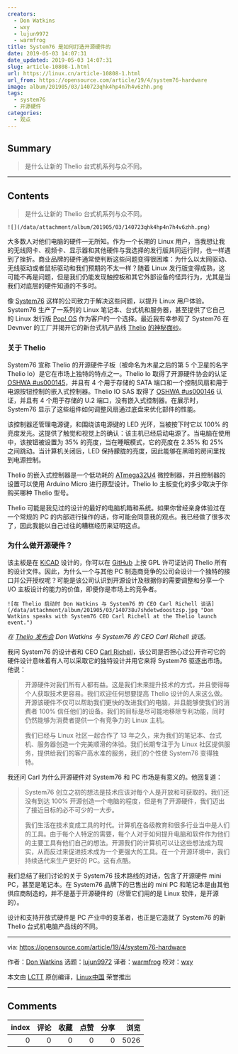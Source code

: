 ```yaml
---
creators:
  - Don Watkins
  - wxy
  - lujun9972
  - warmfrog
title: System76 是如何打造开源硬件的
date: 2019-05-03 14:07:31
date_updated: 2019-05-03 14:07:31
slug: article-10808-1.html
url: https://linux.cn/article-10808-1.html
url_from: https://opensource.com/article/19/4/system76-hardware
image: album/201905/03/140723qhk4hp4n7h4v6zhh.png
tags:
  - system76
  - 开源硬件
categories:
  - 观点
---
```


## Summary

> 是什么让新的 Thelio 台式机系列与众不同。

***

<!-- more -->

## Contents

> 
> 是什么让新的 Thelio 台式机系列与众不同。
> 
> 
> 

`![](/data/attachment/album/201905/03/140723qhk4hp4n7h4v6zhh.png)`

大多数人对他们电脑的硬件一无所知。作为一个长期的 Linux 用户，当我想让我的无线网卡、视频卡、显示器和其他硬件与我选择的发行版共同运行时，也一样遇到了挫折。商业品牌的硬件通常使判断这些问题变得很困难：为什么以太网驱动、无线驱动或者鼠标驱动和我们预期的不太一样？随着 Linux 发行版变得成熟，这可能不再是问题，但是我们仍能发现触控板和其它外部设备的怪异行为，尤其是当我们对底层的硬件知道的不多时。

像 [System76](https://system76.com/) 这样的公司致力于解决这些问题，以提升 Linux 用户体验。System76 生产了一系列的 Linux 笔记本、台式机和服务器，甚至提供了它自己的 Linux 发行版 [Pop! OS](https://opensource.com/article/18/1/behind-scenes-popos-linux) 作为客户的一个选择。最近我有幸参观了 System76 在 Devnver 的工厂并揭开它的新台式机产品线 [Thelio](https://system76.com/desktops) [的神秘面纱](https://system76.com/desktops)。

### 关于 Thelio

System76 宣称 Thelio 的开源硬件子板（被命名为木星之后的第 5 个卫星的名字 Thelio Io）是它在市场上独特的特点之一。Thelio Io 取得了开源硬件协会的认证 [OSHWA #us000145](https://certification.oshwa.org/us000145.html)，并且有 4 个用于存储的 SATA 端口和一个控制风扇和用于电源按钮控制的嵌入式控制器。Thelio IO SAS 取得了 [OSHWA #us000146](https://certification.oshwa.org/us000146.html) 认证，并且有 4 个用于存储的 U.2 端口，没有嵌入式控制器。在展示时，System76 显示了这些组件如何调整风扇通过底盘来优化部件的性能。

该控制器还管理电源键，和围绕该电源键的 LED 光环，当被按下时它以 100% 的亮度发光。这提供了触觉和视觉上的确认：该主机已经启动电源了。当电脑在使用中，该按钮被设置为 35% 的亮度，当在睡眠模式，它的亮度在 2.35% 和 25% 之间跳动。当计算机关闭后，LED 保持朦胧的亮度，因此能够在黑暗的房间里找到电源控制。

Thelio 的嵌入式控制器是一个低功耗的 [ATmega32U4](https://www.microchip.com/wwwproducts/ATmega32u4) 微控制器，并且控制器的设置可以使用 Arduino Micro 进行原型设计。Thelio Io 主板变化的多少取决于你购买哪种 Thelio 型号。

Thelio 可能是我见过的设计的最好的电脑机箱和系统。如果你曾经亲身体验过在一个常规的 PC 的内部进行操作的话，你可能会同意我的观点。我已经做了很多次了，因此我能以自己过往的糟糕经历来证明这点。

### 为什么做开源硬件？

该主板是在 [KiCAD](http://kicad-pcb.org/) 设计的，你可以在 [GitHub](https://github.com/system76/thelio-io) 上按 GPL 许可证访问 Thelio 所有的设计文件。因此，为什么一个与其他 PC 制造商竞争的公司会设计一个独特的接口并公开授权呢？可能是该公司认识到开源设计及根据你的需要调整和分享一个 I/O 主板设计的能力的价值，即便你是市场上的竞争者。

`![在 Thelio 启动时 Don Watkins 与 System76 的 CEO Carl Richell 谈话](/data/attachment/album/201905/03/140738u7shdetwdoostzsp.jpg "Don Watkins speaks with System76 CEO Carl Richell at the Thelio launch event.")`

*在 [Thelio 发布会](https://trevgstudios.smugmug.com/System76/121418-Thelio-Press-Event/i-FKWFxFv) Don Watkins 与 System76 的 CEO Carl Richell 谈话。*

我问 System76 的设计者和 CEO [Carl Richell](https://www.linkedin.com/in/carl-richell-9435781)，该公司是否担心过公开许可它的硬件设计意味着有人可以采取它的独特设计并用它来将 System76 驱逐出市场。他说：

> 
> 开源硬件对我们所有人都有益。这是我们未来提升技术的方式，并且使得每个人获取技术更容易。我们欢迎任何想要提高 Thelio 设计的人来这么做。开源该硬件不仅可以帮助我们更快的改进我们的电脑，并且能够使我们的消费者 100% 信任他们的设备。我们的目标是尽可能地移除专利功能，同时仍然能够为消费者提供一个有竞争力的 Linux 主机。
> 
> 
> 我们已经与 Linux 社区一起合作了 13 年之久，来为我们的笔记本、台式机、服务器创造一个完美顺滑的体验。我们长期专注于为 Linux 社区提供服务，提供给我们的客户高水准的服务，我们的个性使 System76 变得独特。
> 
> 
> 

我还问 Carl 为什么开源硬件对 System76 和 PC 市场是有意义的。他回复道：

> 
> System76 创立之初的想法是技术应该对每个人是开放和可获取的。我们还没有到达 100% 开源创造一个电脑的程度，但是有了开源硬件，我们迈出了接近目标的必不可少的一大步。
> 
> 
> 我们生活在技术变成工具的时代。计算机在各级教育和很多行业当中是人们的工具。由于每个人特定的需要，每个人对于如何提升电脑和软件作为他们的主要工具有他们自己的想法。开源我们的计算机可以让这些想法成为现实，从而反过来促进技术成为一个更强大的工具。在一个开源环境中，我们持续迭代来生产更好的 PC。这有点酷。
> 
> 
> 

我们总结了我们讨论的关于 System76 技术路线的对话，包含了开源硬件 mini PC，甚至是笔记本。在 System76 品牌下的已售出的 mini PC 和笔记本是由其他供应商制造的，并不是基于开源硬件的（尽管它们用的是 Linux 软件，是开源的）。

设计和支持开放式硬件是 PC 产业中的变革者，也正是它造就了 System76 的新 Thelio 台式机电脑产品线的不同。

---

via: <https://opensource.com/article/19/4/system76-hardware>

作者：[Don Watkins](https://opensource.com/users/don-watkins) 选题：[lujun9972](https://github.com/lujun9972) 译者：[warmfrog](https://github.com/warmfrog) 校对：[wxy](https://github.com/wxy)

本文由 [LCTT](https://github.com/LCTT/TranslateProject) 原创编译，[Linux中国](https://linux.cn/) 荣誉推出

***

## Comments


|   index |   评论 |   收藏 |   点赞 |   分享 |   浏览 |
|--------:|-------:|-------:|-------:|-------:|-------:|
|       0 |      0 |      0 |      0 |      0 |   5026 |
